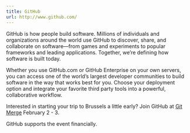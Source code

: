 ```yaml
---
title: GitHub
url: http://www.github.com/
---
```


GitHub is how people build software. Millions of individuals and
organizations around the world use GitHub to discover, share, and
collaborate on software—from games and experiments to popular
frameworks and leading applications. Together, we’re defining how
software is built today.

Whether you use GitHub.com or GitHub Enterprise on your own servers,
you can access one of the world’s largest developer communities to
build software in the way that works best for you. Choose your
deployment option and integrate your favorite third party tools into
a powerful, collaborative workflow.

Interested in starting your trip to Brussels a little early? Join
GitHub at [Git Merge](http://git-merge.com/) February 2 - 3.

GitHub supports the event financially.
